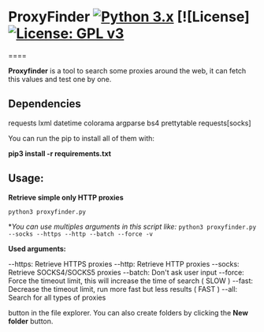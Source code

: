 # ProxyFinder [![Python 3.x](https://img.shields.io/badge/3.x-yellow.svg)](https://www.python.org/) [![License][![License: GPL v3](https://img.shields.io/badge/License-GPLv3-blue.svg)](https://www.gnu.org/licenses/gpl-3.0)
====

**Proxyfinder** is a tool to search some proxies around the web, it can fetch this values and test one by one.

## Dependencies
requests
lxml
datetime
colorama
argparse
bs4
prettytable
requests[socks]

You can run the pip to install all of them with:

**pip3 install -r requirements.txt**

## Usage:
**Retrieve simple only HTTP proxies**

 ``python3 proxyfinder.py`` 
 
 **You can use multiples arguments in this script like:*
 ``python3 proxyfinder.py --socks --https --http --batch --force -v``
 
 **Used arguments:**
 
 --https: Retrieve HTTPS proxies
 --http: Retrieve HTTP proxies
 --socks: Retrieve SOCKS4/SOCKS5 proxies
 --batch: Don't ask user input
 --force: Force the timeout limit, this will increase the time of search ( SLOW )
 --fast: Decrease the timeout limit, run more fast but less results ( FAST )
 --all: Search for all types of proxies 
 
button in the file explorer. You can also create folders by clicking the **New folder** button.
